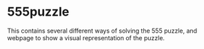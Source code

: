 555puzzle
=========
This contains several different ways of solving the 555 puzzle, and webpage to show a visual representation of the puzzle.
